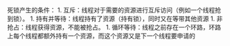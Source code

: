 死锁产生的条件：
    1. 互斥：线程对于需要的资源进行互斥访问（例如一个线程抢到锁）。
    1. 持有并等待：线程持有了资源（持有锁），同时又在等带其他资源
    1. 非抢占：线程获得资源，不能被抢占。
    1. 循环等待：线程之前存在一个环路，环路上每个线程都额外持有一个资源，而这个资源又是下一个线程要申请的
